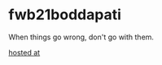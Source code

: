 # fwb21boddapati

When things go wrong, don't go with them.

[hosted at](https://db21boddapati.herokuapp.com/)

